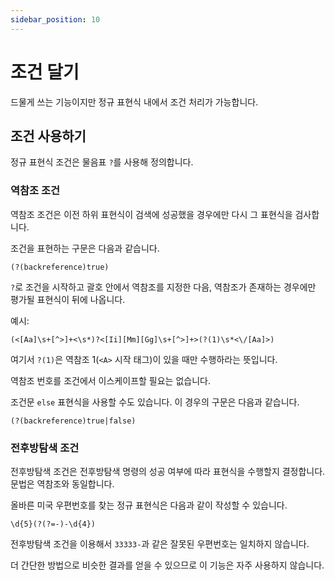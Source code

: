 ```yaml
---
sidebar_position: 10
---
```


# 조건 달기

드물게 쓰는 기능이지만 정규 표현식 내에서 조건 처리가 가능합니다.

## 조건 사용하기

정규 표현식 조건은 물음표 `?`를 사용해 정의합니다.

### 역참조 조건

역참조 조건은 이전 하위 표현식이 검색에 성공했을 경우에만 다시 그 표현식을 검사합니다.

조건을 표현하는 구문은 다음과 같습니다.

```
(?(backreference)true)
```

`?`로 조건을 시작하고 괄호 안에서 역참조를 지정한 다음, 역참조가 존재하는 경우에만 평가될 표현식이 뒤에 나옵니다.

예시:

```
(<[Aa]\s+[^>]+<\s*)?<[Ii][Mm][Gg]\s+[^>]+>(?(1)\s*<\/[Aa]>)
```

여기서 `?(1)`은 역참조 1(`<A>` 시작 태그)이 있을 때만 수행하라는 뜻입니다.

역참조 번호를 조건에서 이스케이프할 필요는 없습니다.

조건문 `else` 표현식을 사용할 수도 있습니다. 이 경우의 구문은 다음과 같습니다.

```
(?(backreference)true|false)
```

### 전후방탐색 조건

전후방탐색 조건은 전후방탐색 명령의 성공 여부에 따라 표현식을 수행할지 결정합니다. 문법은 역참조와 동일합니다.

올바른 미국 우편번호를 찾는 정규 표현식은 다음과 같이 작성할 수 있습니다.

```
\d{5}(?(?=-)-\d{4})
```

전후방탐색 조건을 이용해서 `33333-`과 같은 잘못된 우편번호는 일치하지 않습니다.

더 간단한 방법으로 비슷한 결과를 얻을 수 있으므로 이 기능은 자주 사용하지 않습니다.
